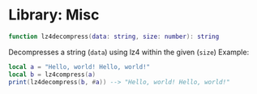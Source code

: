 # Library: Misc

```lua
function lz4decompress(data: string, size: number): string
```
Decompresses a string (`data`) using lz4 within the given (`size`)
Example:

```lua
local a = "Hello, world! Hello, world!"
local b = lz4compress(a)
print(lz4decompress(b, #a)) --> "Hello, world! Hello, world!"
```
